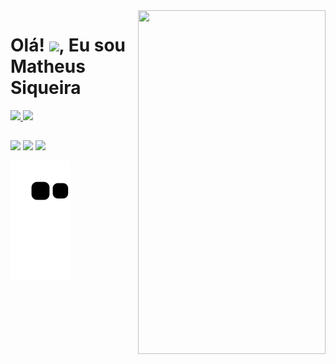 <img align="right" width="300em" height="550em" src="https://raw.githubusercontent.com/gist/matheuspsiqueira/979d2c05789bb9d12c121d7dbd593c72/raw/535d75157aea55834719d5e5338d6bd9834587b1/cardlegal.svg">

 <h1 align="left">Olá! <img src="https://raw.githubusercontent.com/kaueMarques/kaueMarques/master/hi.gif" height="30px">, Eu sou Matheus Siqueira</h1>
  
<div>
  <a href="https://github.com/matheuspsiqueira">
  <img width="500em" src="https://github-readme-stats.vercel.app/api?username=matheuspsiqueira&show_icons=true&theme=dark&include_all_commits=true&count_private=true"/>
  <img width="500em" src="https://github-readme-stats.vercel.app/api/top-langs/?username=matheuspsiqueira&layout=compact&langs_count=7&theme=dark"/>
</div>

##

<div> 
  <a href = "mailto:matheuspontessiqueira@gmail.com"><img src="https://img.shields.io/badge/-Gmail-%23333?style=for-the-badge&logo=gmail&logoColor=white" target="_blank"></a>
  <a href="https://www.linkedin.com/in/matheus-siqueira-755a4020a/" target="_blank"><img src="https://img.shields.io/badge/-LinkedIn-%230077B5?style=for-the-badge&logo=linkedin&logoColor=white" target="_blank"></a> 
  <a href="https://www.instagram.com/siqueiramt_/" target="_blank"><img src="https://img.shields.io/badge/-Instagram-%23E4405F?style=for-the-badge&logo=instagram&logoColor=white" target="_blank"></a>
 </div>
 
 ![snake gif](https://github.com/matheuspsiqueira/matheuspsiqueira/blob/output/github-contribution-grid-snake.svg)
